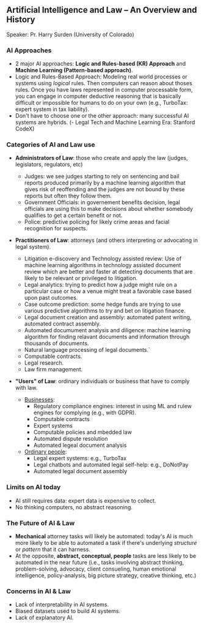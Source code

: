 ## Artificial Intelligence and Law – An Overview and History

Speaker: Pr. Harry Surden (University of Colorado)

### AI Approaches

- 2 major AI approaches: **Logic and Rules-based (KR) Approach** and **Machine Learning (Pattern-based approach)**.
- Logic and Rules-Based Approach: Modeling real world processes or systems using *logical* rules. Then computers can reason about thoses rules. Once you have laws represented in computer processable form, you can engage in computer deductive reasoning that is basically difficult or impossible for humans to do on your own (e.g., TurboTax: expert system in tax liability).
- Don't have to choose one or the other approach: many successful AI systems are hybrids.
(- Legal Tech and Machine Learning Era: Stanford CodeX)


### Categories of AI and Law use

- **Administrators of Law**: those who create and apply the law (judges, legislators, regulators, etc)
  - Judges: we see judges starting to rely on sentencing and bail reports produced primarily by a machine learning algorithm that gives risk of reoffending and the judges are not bound by these reports but often they follow them.
  - Government Officials: in governement benefits decision, legal officials are using this to make decisions about whether somebody qualifies to get a certain benefit or not.
  - Police: predictive policing for likely crime areas and facial recognition for suspects.
  
- **Practitioners of Law**: attorneys (and others interpreting or advocating in legal system).
  - Litigation e-discovery and Technology assisted review: Use of machine learning algorithms in technology assisted document review which are better and faster at detecting documents that are likely to be relevant or privileged to litigation.
  - Legal analytics: trying to predict how a judge might rule on a particular case or how a venue might  treat a favorable case based upon past outcomes.
  - Case outcome prediction: some hedge funds are trying to use various predictive algorithms to try and bet on litigation finance.
  - Legal document creation and assembly: automated patent writing, automated contract assembly.
  - Automated documument analysis and diligence: machine learning algorithm for finding relavant documents and information through thousands of documents.
  - Natural language processing of legal documents.`
  - Computable contracts.
  - Legal research.
  - Law firm management.
  
- **"Users" of Law**: ordinary individuals or business that have to comply with law.
  - <ins>Businesses</ins>:
    - Regulatory compliance engines: interest in using ML and rulew engines for complying (e.g., with GDPR).
    - Computable contracts
    - Expert systems
    - Computable policies and mbedded law
    - Automated dispute resolution
    - Automated legeal document analysis
  - <ins>Ordinary people</ins>:
    - Legal expert systems: e.g., TurboTax
    - Legal chatbots and automated legal self-help: e.g., DoNotPay
    - Automated legal document assembly
    
### Limits on AI today

- AI still requires data: expert data is expensive to collect.
- No thinking computers, no abstract reasoning.


### The Future of AI & Law

- **Mechanical** attorney tasks will likely be automated: today's AI is much more likely to be able to automated a task if there's underlying *structure* or *pattern* that it can harness.
- At the opposite, **abstract, conceptual, people** tasks are less likely to be automated in the near future (i.e., tasks involving abstract thinking, problem-solving, advocacy, client consueling, human emotional intelligence, policy-analysis, big picture strategy, creative thinking, etc.)


### Concerns in AI & Law

- Lack of interpretability in AI systems.
- Biased datasets used to build AI systems.
- Lack of explanatory AI.
